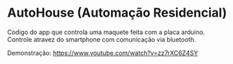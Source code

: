 AutoHouse (Automação Residencial)
=========

 Codigo do app que controla uma maquete feita com a placa arduino.
 Controle atravez do smartphone com comunicação via bluetooth.
 
 Demonstração:
  https://www.youtube.com/watch?v=zz7rXC6Z4SY
